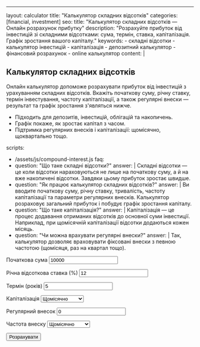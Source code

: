 ---
layout: calculator
title: "Калькулятор складних відсотків"
categories: [financial, investment]
seo:
  title: "Калькулятор складних відсотків — Онлайн розрахунок прибутку"
  description: "Розрахуйте прибуток від інвестицій зі складними відсотками: сума, термін, ставка, капіталізація. Графік зростання вашого капіталу."
  keywords:
    - складні відсотки
    - калькулятор інвестицій
    - капіталізація
    - депозитний калькулятор
    - фінансовий розрахунок
    - online калькулятор
  content: |
    <h2>Калькулятор складних відсотків</h2>
    <p>Онлайн калькулятор допоможе розрахувати прибуток від інвестицій з урахуванням складних відсотків. Вкажіть початкову суму, річну ставку, термін інвестування, частоту капіталізації, а також регулярні внески — результат та графік зростання з'являться нижче.</p>
    <ul>
      <li>Підходить для депозитів, інвестицій, облігацій та накопичень.</li>
      <li>Графік покаже, як зростає капітал з часом.</li>
      <li>Підтримка регулярних внесків і капіталізації: щомісячно, щоквартально тощо.</li>
    </ul>
scripts:
  - /assets/js/compound-interest.js
faq:
  - question: "Що таке складні відсотки?"
    answer: |
      Складні відсотки — це коли відсотки нараховуються не лише на початкову суму, а й на вже накопичені відсотки. Завдяки цьому прибуток зростає швидше.
  - question: "Як працює калькулятор складних відсотків?"
    answer: |
      Ви вводите початкову суму, річну ставку, тривалість, частоту капіталізації та параметри регулярних внесків. Калькулятор розраховує загальний прибуток і побудує графік зростання капіталу.
  - question: "Що таке капіталізація?"
    answer: |
      Капіталізація — це процес додавання отриманих відсотків до основної суми інвестиції. Наприклад, при щомісячній капіталізації відсотки додаються кожен місяць.
  - question: "Чи можна врахувати регулярні внески?"
    answer: |
      Так, калькулятор дозволяє враховувати фіксовані внески з певною частотою (щомісяця, раз на квартал тощо).

<!-- Калькулятор -->
<form id="compound-form">
  <label>Початкова сума</label>
  <input type="number" id="initial" value="10000" min="0" step="any" required>

  <label>Річна відсоткова ставка (%)</label>
  <input type="number" id="rate" value="12" min="0" step="any" required>

  <label>Термін (років)</label>
  <input type="number" id="years" value="5" min="0" step="any" required>

  <label>Капіталізація</label>
  <select id="compound-frequency">
    <option value="1">Раз на рік</option>
    <option value="2">Раз на півроку</option>
    <option value="4">Раз на квартал</option>
    <option value="12" selected>Щомісячно</option>
  </select>

  <label>Регулярний внесок</label>
  <input type="number" id="contribution" value="0" min="0" step="any">

  <label>Частота внеску</label>
  <select id="contribution-frequency">
    <option value="1">Раз на рік</option>
    <option value="2">Раз на півроку</option>
    <option value="4">Раз на квартал</option>
    <option value="12" selected>Щомісячно</option>
  </select>

  <button type="submit">Розрахувати</button>
</form>

<div id="compound-result"></div>

<!-- CHART -->
<div id="compound-chart-block" class="chart-card" style="display:none;">
  <h3>Графік зростання капіталу</h3>
  <div class="chart-canvas-wrap">
    <canvas id="compound-chart"></canvas>
  </div>
</div>
